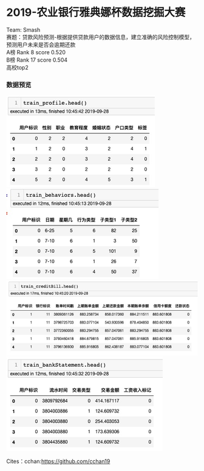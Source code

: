 # 2019-农业银行雅典娜杯数据挖掘大赛
Team: Smash\
赛题：贷款风险预测-根据提供贷款用户的数据信息，建立准确的风险控制模型，预测用户未来是否会逾期还款\
A榜 Rank 8 score 0.520\
B榜 Rank 17 score 0.504\
高校top2
### 数据预览
![image](images/train_profile.jpeg)
![image](images/train_behaviors.jpeg)
![image](images/train_creditBill.jpeg)
![image](images/train_bankStatement.jpeg)

Cites：cchan:https://github.com/cchan19
